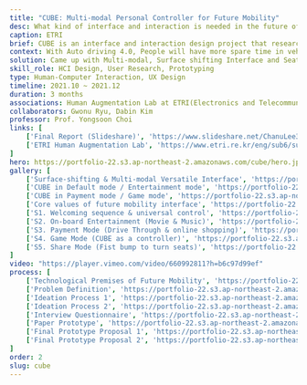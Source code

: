 ```yaml
---
title: "CUBE: Multi-modal Personal Controller for Future Mobility"
desc: What kind of interface and interaction is needed in the future of mobility technology?
caption: ETRI
brief: CUBE is an interface and interaction design project that researched what kind of interaction people can do in the moving medium - mobility(cars) - when the fourth stage of autonomous driving is commercialized in the future.
context: With Auto driving 4.0, People will have more spare time in vehicles in the future. To imagine various scenarios and design an interface for them is needed.
solution: Came up with Multi-modal, Surface shifting Interface and Seat
skill_role: HCI Design, User Research, Prototyping
type: Human-Computer Interaction, UX Design
timeline: 2021.10 ~ 2021.12
duration: 3 months
associations: Human Augmentation Lab at ETRI(Electronics and Telecommunications Research Institute), EnSepTion project
collaborators: Gwonu Ryu, Dabin Kim
professor: Prof. Yongsoon Choi
links: [
    ['Final Report (Slideshare)', 'https://www.slideshare.net/ChanuLee3/cube-253882559'], 
    ['ETRI Human Augmentation Lab', 'https://www.etri.re.kr/eng/sub6/sub6_01020101.etri?departCode=104&departInfoCode=190'],
]
hero: https://portfolio-22.s3.ap-northeast-2.amazonaws.com/cube/hero.jpg
gallery: [
    ['Surface-shifting & Multi-modal Versatile Interface', 'https://portfolio-22.s3.ap-northeast-2.amazonaws.com/cube/g0.jpg'],
    ['CUBE in Default mode / Entertainment mode', 'https://portfolio-22.s3.ap-northeast-2.amazonaws.com/cube/g1.jpg'],
    ['CUBE in Payment mode / Game mode', 'https://portfolio-22.s3.ap-northeast-2.amazonaws.com/cube/g2.jpg'],
    ['Core values of future mobility interface', 'https://portfolio-22.s3.ap-northeast-2.amazonaws.com/cube/g3.jpg'],
    ['S1. Welcoming sequence & universal control', 'https://portfolio-22.s3.ap-northeast-2.amazonaws.com/cube/g4.jpg'],
    ['S2. On-board Entertainment (Movie & Music)', 'https://portfolio-22.s3.ap-northeast-2.amazonaws.com/cube/g5.jpg'],
    ['S3. Payment Mode (Drive Through & online shopping)', 'https://portfolio-22.s3.ap-northeast-2.amazonaws.com/cube/g6.jpg'],
    ['S4. Game Mode (CUBE as a controller)', 'https://portfolio-22.s3.ap-northeast-2.amazonaws.com/cube/g7.jpg'],
    ['S5. Share Mode (Fist bump to turn seats)', 'https://portfolio-22.s3.ap-northeast-2.amazonaws.com/cube/g8.jpg']
]
video: "https://player.vimeo.com/video/660992811?h=b6c97d99ef"                     
process: [
    ['Technological Premises of Future Mobility', 'https://portfolio-22.s3.ap-northeast-2.amazonaws.com/cube/p1.jpg'],
    ['Problem Definition', 'https://portfolio-22.s3.ap-northeast-2.amazonaws.com/cube/p2.jpg'],
    ['Ideation Process 1', 'https://portfolio-22.s3.ap-northeast-2.amazonaws.com/cube/p4.jpg'],
    ['Ideation Process 2', 'https://portfolio-22.s3.ap-northeast-2.amazonaws.com/cube/p3.jpg'],
    ['Interview Questionnaire', 'https://portfolio-22.s3.ap-northeast-2.amazonaws.com/cube/p5.jpg'],
    ['Paper Prototype', 'https://portfolio-22.s3.ap-northeast-2.amazonaws.com/cube/p6.jpg'],
    ['Final Prototype Proposal 1', 'https://portfolio-22.s3.ap-northeast-2.amazonaws.com/cube/p7.jpg'],
    ['Final Prototype Proposal 2', 'https://portfolio-22.s3.ap-northeast-2.amazonaws.com/cube/p8.jpg']
]
order: 2
slug: cube
---
```

